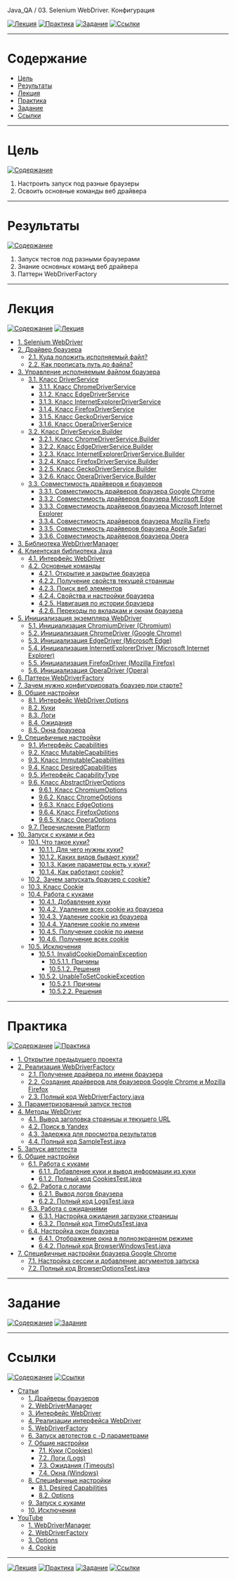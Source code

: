 Java_QA / 03. Selenium WebDriver. Конфигурация

[![Лекция](https://img.shields.io/badge/-Лекция-ee99ff)](1.%20Лекция.md)
[![Практика](https://img.shields.io/badge/-Практика-aaffaa)](2.%20Практика.md)
[![Задание](https://img.shields.io/badge/-Задание-99ffee)](3.%20Задание.md)
[![Ссылки](https://img.shields.io/badge/-Ссылки-ffee99)](4.%20Ссылки.md)

***

# Содержание

* [Цель](#цель)
* [Результаты](#результаты)
* [Лекция](#лекция)
* [Практика](#практика)
* [Задание](#задание)
* [Ссылки](#ссылки)

***

# Цель

[![Содержание](https://img.shields.io/badge/-Содержание-1177ff)](#содержание)

1. Настроить запуск под разные браузеры
2. Освоить основные команды веб драйвера

***

# Результаты 

[![Содержание](https://img.shields.io/badge/-Содержание-1177ff)](#содержание)

1. Запуск тестов под разными браузерами
2. Знание основных команд веб драйвера
3. Паттерн WebDriverFactory

***

# Лекция 

[![Содержание](https://img.shields.io/badge/-Содержание-1177ff)](#содержание)
[![Лекция](https://img.shields.io/badge/-Лекция-ee99ff)](1.%20Лекция.md)

* [1. Selenium WebDriver](1.%20Лекция.md#1-selenium-webdriver)
* [2. Драйвер браузера](1.%20Лекция.md#2-драйвер-браузера)
    * [2.1. Куда положить исполняемый файл?](1.%20Лекция.md#21-куда-положить-исполняемый-файл)
    * [2.2. Как прописать путь до файла?](1.%20Лекция.md#22-как-прописать-путь-до-файла)
* [3. Управление исполняемым файлом браузера](1.%20Лекция.md#3-управление-исполняемым-файлом-браузера)
    * [3.1. Класс DriverService](1.%20Лекция.md#31-класс-driverservice)
        * [3.1.1. Класс ChromeDriverService](1.%20Лекция.md#311-класс-chromedriverservice)
        * [3.1.2. Класс EdgeDriverService](1.%20Лекция.md#312-класс-edgedriverservice)
        * [3.1.3. Класс InternetExplorerDriverService](1.%20Лекция.md#313-класс-internetexplorerdriverservice)
        * [3.1.4. Класс FirefoxDriverService](1.%20Лекция.md#314-класс-firefoxdriverservice)
        * [3.1.5. Класс GeckoDriverService](1.%20Лекция.md#315-класс-geckodriverservice)
        * [3.1.6. Класс OperaDriverService](1.%20Лекция.md#316-класс-operadriverservice)
    * [3.2. Класс DriverService.Builder](1.%20Лекция.md#32-класс-driverservicebuilder)
        * [3.2.1. Класс ChromeDriverService.Builder](1.%20Лекция.md#321-класс-chromedriverservicebuilder)
        * [3.2.2. Класс EdgeDriverService.Builder](1.%20Лекция.md#322-класс-edgedriverservicebuilder)
        * [3.2.3. Класс InternetExplorerDriverService.Builder](1.%20Лекция.md#323-класс-internetexplorerdriverservicebuilder)
        * [3.2.4. Класс FirefoxDriverService.Builder](1.%20Лекция.md#324-класс-firefoxdriverservicebuilder)
        * [3.2.5. Класс GeckoDriverService.Builder](1.%20Лекция.md#325-класс-geckodriverservicebuilder)
        * [3.2.6. Класс OperaDriverService.Builder](1.%20Лекция.md#326-класс-operadriverservicebuilder)
    * [3.3. Совместимость драйверов и браузеров](1.%20Лекция.md#33-совместимость-драйверов-и-браузеров)
        * [3.3.1. Совместимость драйверов браузера Google Chrome](1.%20Лекция.md#331-совместимость-драйверов-браузера-google-chrome)
        * [3.3.2. Совместимость драйверов браузера Microsoft Edge](1.%20Лекция.md#332-совместимость-драйверов-браузера-microsoft-edge)
        * [3.3.3. Совместимость драйверов браузера Microsoft Internet Explorer](1.%20Лекция.md#333-совместимость-драйверов-браузера-microsoft-internet-explorer)
        * [3.3.4. Совместимость драйверов браузера Mozilla Firefo](1.%20Лекция.md#334-совместимость-драйверов-браузера-mozilla-firefox)
        * [3.3.5. Совместимость драйверов браузера Apple Safari](1.%20Лекция.md#335-совместимость-драйверов-браузера-apple-safari)
        * [3.3.6. Совместимость драйверов браузера Opera](1.%20Лекция.md#336-совместимость-драйверов-браузера-opera)
* [3. Библиотека WebDriverManager](1.%20Лекция.md#3-библиотека-webdrivermanager)
* [4. Клиентская библиотека Java](1.%20Лекция.md#4-клиентская-библиотека-java)
    * [4.1. Интерфейс WebDriver](1.%20Лекция.md#41-интерфейс-webdriver)
    * [4.2. Основные команды](1.%20Лекция.md#42-основные-команды)
        * [4.2.1. Открытие и закрытие браузера](1.%20Лекция.md#421-открытие-и-закрытие-браузера)
        * [4.2.2. Получение свойств текущей страницы](1.%20Лекция.md#422-получение-свойств-текущей-страницы)
        * [4.2.3. Поиск веб элементов](1.%20Лекция.md#423-поиск-веб-элементов)
        * [4.2.4. Свойства и настройки браузера](1.%20Лекция.md#424-свойства-и-настройки-браузера)
        * [4.2.5. Навигация по истории браузера](1.%20Лекция.md#425-навигация-по-истории-браузера)
        * [4.2.6. Переходы по вкладкам и окнам браузера](1.%20Лекция.md#426-переходы-по-вкладкам-и-окнам-браузера)
* [5. Инициализация экземпляра WebDriver](1.%20Лекция.md#5-инициализация-экземпляра-webdriver)
    * [5.1. Инициализация ChromiumDriver (Chromium)](1.%20Лекция.md#51-инициализация-chromiumdriver-chromium)
    * [5.2. Инициализация ChromeDriver (Google Chrome)](1.%20Лекция.md#52-инициализация-chromedriver-google-chrome)
    * [5.3. Инициализация EdgeDriver (Microsoft Edge)](1.%20Лекция.md#53-инициализация-edgedriver-microsoft-edge)
    * [5.4. Инициализация InternetExplorerDriver (Microsoft Internet Explorer)](1.%20Лекция.md#54-инициализация-internetexplorerdriver-microsoft-internet-explorer)
    * [5.5. Инициализация FirefoxDriver (Mozilla Firefox)](1.%20Лекция.md#55-инициализация-firefoxdriver-mozilla-firefox)
    * [5.6. Инициализация OperaDriver (Opera)](1.%20Лекция.md#56-инициализация-operadriver-opera)
* [6. Паттерн WebDriverFactory](1.%20Лекция.md#6-паттерн-webdriverfactory)
* [7. Зачем нужно конфигурировать браузер при старте?](1.%20Лекция.md#7-зачем-нужно-конфигурировать-браузер-при-старте)
* [8. Общие настройки](1.%20Лекция.md#8-общие-настройки)
    * [8.1. Интерфейс WebDriver.Options](1.%20Лекция.md#81-интерфейс-webdriveroptions)
    * [8.2. Куки](1.%20Лекция.md#82-куки)
    * [8.3. Логи](1.%20Лекция.md#83-логи)
    * [8.4. Ожидания](1.%20Лекция.md#84-ожидания)
    * [8.5. Окна браузера](1.%20Лекция.md#85-окна-браузера)
* [9. Специфичные настройки](1.%20Лекция.md#9-специфичные-настройки)
    * [9.1. Интерфейс Capabilities](1.%20Лекция.md#91-интерфейс-capabilities)
    * [9.2. Класс MutableCapabilities](1.%20Лекция.md#92-класс-mutablecapabilities)
    * [9.3. Класс ImmutableCapabilities](1.%20Лекция.md#93-класс-immutablecapabilities)
    * [9.4. Класс DesiredCapabilities](1.%20Лекция.md#94-класс-desiredcapabilities)
    * [9.5. Интерфейс CapabilityType](1.%20Лекция.md#95-интерфейс-capabilitytype)
    * [9.6. Класс AbstractDriverOptions](1.%20Лекция.md#96-класс-abstractdriveroptions)
        * [9.6.1. Класс ChromiumOptions](1.%20Лекция.md#961-класс-chromiumoptions)
        * [9.6.2. Класс ChromeOptions](1.%20Лекция.md#962-класс-chromeoptions)
        * [9.6.3. Класс EdgeOptions](1.%20Лекция.md#963-класс-edgeoptions)
        * [9.6.4. Класс FirefoxOptions](1.%20Лекция.md#964-класс-firefoxoptions)
        * [9.6.5. Класс OperaOptions](1.%20Лекция.md#965-класс-operaoptions)
    * [9.7. Перечисление Platform](1.%20Лекция.md#97-перечисление-platform)
* [10. Запуск с куками и без](1.%20Лекция.md#10-запуск-с-куками-и-без)
    * [10.1. Что такое куки?](1.%20Лекция.md#101-что-такое-куки)
        * [10.1.1. Для чего нужны куки?](1.%20Лекция.md#1011-для-чего-нужны-куки)
        * [10.1.2. Каких видов бывают куки?](1.%20Лекция.md#1012-каких-видов-бывают-куки)
        * [10.1.3. Какие параметры есть у куки?](1.%20Лекция.md#1013-какие-параметры-есть-у-куки)
        * [10.1.4. Как работают cookie?](1.%20Лекция.md#1014-как-работают-cookie)
    * [10.2. Зачем запускать браузер с cookie?](1.%20Лекция.md#102-зачем-запускать-браузер-с-cookie)
    * [10.3. Класс Cookie](1.%20Лекция.md#103-класс-cookie)
    * [10.4. Работа с куками](1.%20Лекция.md#104-работа-с-куками)
        * [10.4.1. Добавление куки](1.%20Лекция.md#1041-добавление-куки)
        * [10.4.2. Удаление всех cookie из браузера](1.%20Лекция.md#1042-удаление-всех-cookie-из-браузера)
        * [10.4.3. Удаление cookie из браузера](1.%20Лекция.md#1043-удаление-cookie-из-браузера)
        * [10.4.4. Удаление cookie по имени](1.%20Лекция.md#1044-удаление-cookie-по-имени)
        * [10.4.5. Получение cookie по имени](1.%20Лекция.md#1045-получение-cookie-по-имени)
        * [10.4.6. Получение всех cookie](1.%20Лекция.md#1046-получение-всех-cookie)
    * [10.5. Исключения](1.%20Лекция.md#105-исключения)
        * [10.5.1. InvalidCookieDomainException](1.%20Лекция.md#1051-invalidcookiedomainexception)
            * [10.5.1.1. Причины](1.%20Лекция.md#10511-причины)
            * [10.5.1.2. Решения](1.%20Лекция.md#10512-решения)
        * [10.5.2. UnableToSetCookieException](1.%20Лекция.md#1052-unabletosetcookieexception)
            * [10.5.2.1. Причины](1.%20Лекция.md#10521-причины)
            * [10.5.2.2. Решения](1.%20Лекция.md#10522-решения)
***

# Практика 

[![Содержание](https://img.shields.io/badge/-Содержание-1177ff)](#содержание)
[![Практика](https://img.shields.io/badge/-Практика-aaffaa)](2.%20Практика.md)

* [1. Открытие предыдущего проекта](2.%20Практика.md#1-открытие-предыдущего-проекта)
* [2. Реализация WebDriverFactory](2.%20Практика.md#2-реализация-webdriverfactory)
    * [2.1. Получение драйвера по имени браузера](2.%20Практика.md#21-получение-драйвера-по-имени-браузера)
    * [2.2. Создание драйверов для браузеров Google Chrome и Mozilla Firefox](2.%20Практика.md#22-создание-драйверов-для-браузеров-google-chrome-и-mozilla-firefox)
    * [2.3. Полный код WebDriverFactory.java](2.%20Практика.md#23-полный-код-webdriverfactoryjava)
* [3. Параметризованный запуск тестов](2.%20Практика.md#3-параметризованный-запуск-тестов)
* [4. Методы WebDriver](2.%20Практика.md#4-методы-webdriver)
    * [4.1. Вывод заголовка страницы и текущего URL](2.%20Практика.md#41-вывод-заголовка-страницы-и-текущего-url)
    * [4.2. Поиск в Yandeх](2.%20Практика.md#42-поиск-в-yandeх)
    * [4.3. Задержка для просмотра результатов](2.%20Практика.md#43-задержка-для-просмотра-результатов)
    * [4.4. Полный код SampleTest.java](2.%20Практика.md#44-полный-код-sampletestjava)
* [5. Запуск автотеста](2.%20Практика.md#5-запуск-автотеста)
* [6. Общие настройки](2.%20Практика.md#6-общие-настройки)
    * [6.1. Работа с куками](2.%20Практика.md#61-работа-с-куками)
        * [6.1.1. Добавление куки и вывод информации из куки](2.%20Практика.md#611-добавление-куки-и-вывод-информации-из-куки)
        * [6.1.2. Полный код CookiesTest.java](2.%20Практика.md#612-полный-код-cookiestestjava)
    * [6.2. Работа с логами](2.%20Практика.md#62-работа-с-логами)
        * [6.2.1. Вывод логов браузера](2.%20Практика.md#621-вывод-логов-браузера)
        * [6.2.2. Полный код LogsTest.java](2.%20Практика.md#622-полный-код-logstestjava)
    * [6.3. Работа с ожиданиями](2.%20Практика.md#63-работа-с-ожиданиями)
        * [6.3.1. Настройка ожидания загрузки страницы](2.%20Практика.md#631-настройка-ожидания-загрузки-страницы)
        * [6.3.2. Полный код TimeOutsTest.java](2.%20Практика.md#632-полный-код-timeoutstestjava)
    * [6.4. Настройка окон браузера](2.%20Практика.md#64-настройка-окон-браузера)
        * [6.4.1. Отображение окна в полноэкранном режиме](2.%20Практика.md#641-отображение-окна-в-полноэкранном-режиме)
        * [6.4.2. Полный код BrowserWindowsTest.java](2.%20Практика.md#642-полный-код-browserwindowstestjava)
* [7. Специфичные настройки браузера Google Chrome](2.%20Практика.md#7-специфичные-настройки-браузера-google-chrome)
    * [7.1. Настройка сессии и добавление аргументов запуска](2.%20Практика.md#71-настройка-сессии-и-добавление-аргументов-запуска)
    * [7.2. Полный код BrowserOptionsTest.java](2.%20Практика.md#72-полный-код-browseroptionstestjava)

***

# Задание 

[![Содержание](https://img.shields.io/badge/-Содержание-1177ff)](#содержание)
[![Задание](https://img.shields.io/badge/-Задание-99ffee)](3.%20Задание.md)



***

# Ссылки

[![Содержание](https://img.shields.io/badge/-Содержание-1177ff)](#содержание)
[![Ссылки](https://img.shields.io/badge/-Ссылки-ffee99)](4.%20Ссылки.md)

* [Статьи](4.%20Ссылки.md#статьи)
    * [1. Драйверы браузеров](4.%20Ссылки.md#1-драйверы-браузеров)
    * [2. WebDriverManager](4.%20Ссылки.md#2-webdrivermanager)
    * [3. Интерфейс WebDriver](4.%20Ссылки.md#3-интерфейс-webdriver)
    * [4. Реализации интерфейса WebDriver](4.%20Ссылки.md#4-реализации-интерфейса-webdriver)
    * [5. WebDriverFactory](4.%20Ссылки.md#5-webdriverfactory)
    * [6. Запуск автотестов с -D параметрами](4.%20Ссылки.md#6-запуск-автотестов-с--d-параметрами)
    * [7. Общие настройки](4.%20Ссылки.md#7-общие-настройки)
        * [7.1. Куки (Cookies)](4.%20Ссылки.md#71-куки-cookies)
        * [7.2. Логи (Logs)](4.%20Ссылки.md#72-логи-logs)
        * [7.3. Ожидания (Timeouts)](4.%20Ссылки.md#73-ожидания-timeouts)
        * [7.4. Окна (Windows)](4.%20Ссылки.md#74-окна-windows)
    * [8. Специфичные настройки](4.%20Ссылки.md#8-специфичные-настройки)
        * [8.1. Desired Capabilities](4.%20Ссылки.md#81-desired-capabilities)
        * [8.2. Options](4.%20Ссылки.md#82-options)
    * [9. Запуск с куками](4.%20Ссылки.md#9-запуск-с-куками)
    * [10. Исключения](4.%20Ссылки.md#10-исключения)
* [YouTube](4.%20Ссылки.md#youtube)
    * [1. WebDriverManager](4.%20Ссылки.md#1-webdrivermanager)
    * [2. WebDriverFactory](4.%20Ссылки.md#2-webdriverfactory)
    * [3. Options](4.%20Ссылки.md#3-options)
    * [4. Cookie](4.%20Ссылки.md#4-cookie)

***

[![Лекция](https://img.shields.io/badge/-Лекция-ee99ff)](1.%20Лекция.md)
[![Практика](https://img.shields.io/badge/-Практика-aaffaa)](2.%20Практика.md)
[![Задание](https://img.shields.io/badge/-Задание-99ffee)](3.%20Задание.md)
[![Ссылки](https://img.shields.io/badge/-Ссылки-ffee99)](4.%20Ссылки.md)